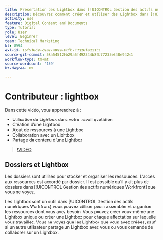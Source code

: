 ```yaml
---
title: Présentation des Lightbox dans [!UICONTROL Gestion des actifs numériques Workfront]
description: Découvrez comment créer et utiliser des Lightbox dans [!UICONTROL Gestion des actifs numériques Workfront].
activity: use
feature: Digital Content and Documents
type: Tutorial
role: User
level: Beginner
team: Technical Marketing
kt: 8994
exl-id: 15f5f6d8-c808-4989-9cfb-c7226f0211b3
source-git-commit: 58a545120b29a5f492344b89b77235e548e94241
workflow-type: tm+mt
source-wordcount: '139'
ht-degree: 0%

---
```


# Contributeur : lightbox

Dans cette vidéo, vous apprendrez à :

* Utilisation de Lightbox dans votre travail quotidien
* Création d’une Lightbox
* Ajout de ressources à une Lightbox
* Collaboration avec un Lightbox
* Partage du contenu d’une Lightbox

>[!VIDEO](https://video.tv.adobe.com/v/335254/?quality=12)

## Dossiers et Lightbox

Les dossiers sont utilisés pour stocker et organiser les ressources. L’accès aux ressources est accordé par dossier. Il est possible qu’il y ait plus de dossiers dans [!UICONTROL Gestion des actifs numériques Workfront] que vous ne voyez.

Les Lightbox sont un outil dans [!UICONTROL Gestion des actifs numériques Workfront] vous pouvez utiliser pour rassembler et organiser les ressources dont vous avez besoin. Vous pouvez créer vous-même une Lightbox unique ou créer une Lightbox pour chaque affectation sur laquelle vous travaillez. Vous ne voyez que les Lightbox que vous avez créées, sauf si un autre utilisateur partage un Lightbox avec vous ou vous demande de collaborer sur un Lightbox.
